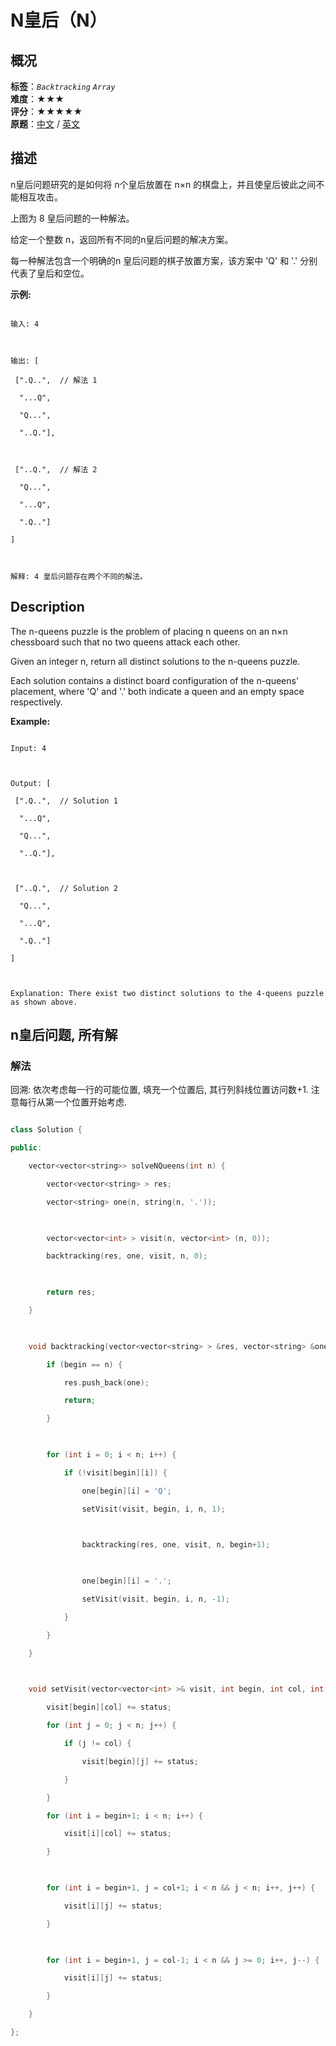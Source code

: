 # N皇后（N）
## 概况
**标签**：*`Backtracking`*  *`Array`*<br>
**难度**：★★★<br>
**评分**：★★★★★<br>
**原题**：[中文](https://leetcode-cn.com/problems/n-queens) / [英文](https://leetcode.com/problems/n-queens)
## 描述

n皇后问题研究的是如何将 n个皇后放置在 n&times;n 的棋盘上，并且使皇后彼此之间不能相互攻击。







上图为 8 皇后问题的一种解法。



给定一个整数 n，返回所有不同的n皇后问题的解决方案。



每一种解法包含一个明确的n 皇后问题的棋子放置方案，该方案中 &#39;Q&#39; 和 &#39;.&#39; 分别代表了皇后和空位。



**示例:**

```

输入: 4



输出: [

 [".Q..",  // 解法 1

  "...Q",

  "Q...",

  "..Q."],



 ["..Q.",  // 解法 2

  "Q...",

  "...Q",

  ".Q.."]

]



解释: 4 皇后问题存在两个不同的解法。

```



## Description

The n-queens puzzle is the problem of placing n queens on an n&times;n chessboard such that no two queens attack each other.







Given an integer n, return all distinct solutions to the n-queens puzzle.



Each solution contains a distinct board configuration of the n-queens&#39; placement, where &#39;Q&#39; and &#39;.&#39; both indicate a queen and an empty space respectively.



**Example:**

```

Input: 4



Output: [

 [".Q..",  // Solution 1

  "...Q",

  "Q...",

  "..Q."],



 ["..Q.",  // Solution 2

  "Q...",

  "...Q",

  ".Q.."]

]



Explanation: There exist two distinct solutions to the 4-queens puzzle as shown above.

```





## n皇后问题, 所有解

### 解法

回溯: 依次考虑每一行的可能位置, 填充一个位置后, 其行列斜线位置访问数+1. 注意每行从第一个位置开始考虑.

```c++

class Solution {

public:

    vector<vector<string>> solveNQueens(int n) {

        vector<vector<string> > res;

        vector<string> one(n, string(n, '.'));

        

        vector<vector<int> > visit(n, vector<int> (n, 0));

        backtracking(res, one, visit, n, 0);

        

        return res;

    }

    

    void backtracking(vector<vector<string> > &res, vector<string> &one, vector<vector<int> >& visit, int n, int begin) {

        if (begin == n) {

            res.push_back(one);

            return;

        }

        

        for (int i = 0; i < n; i++) {

            if (!visit[begin][i]) {

                one[begin][i] = 'Q';

                setVisit(visit, begin, i, n, 1);

                

                backtracking(res, one, visit, n, begin+1);

                

                one[begin][i] = '.';

                setVisit(visit, begin, i, n, -1);

            }

        }

    }

    

    void setVisit(vector<vector<int> >& visit, int begin, int col, int n, int status) {

        visit[begin][col] += status;

        for (int j = 0; j < n; j++) {

            if (j != col) {

                visit[begin][j] += status;

            }

        }

        for (int i = begin+1; i < n; i++) {

            visit[i][col] += status;

        }

        

        for (int i = begin+1, j = col+1; i < n && j < n; i++, j++) {

            visit[i][j] += status;

        }

        

        for (int i = begin+1, j = col-1; i < n && j >= 0; i++, j--) {

            visit[i][j] += status;

        }

    }

};

```